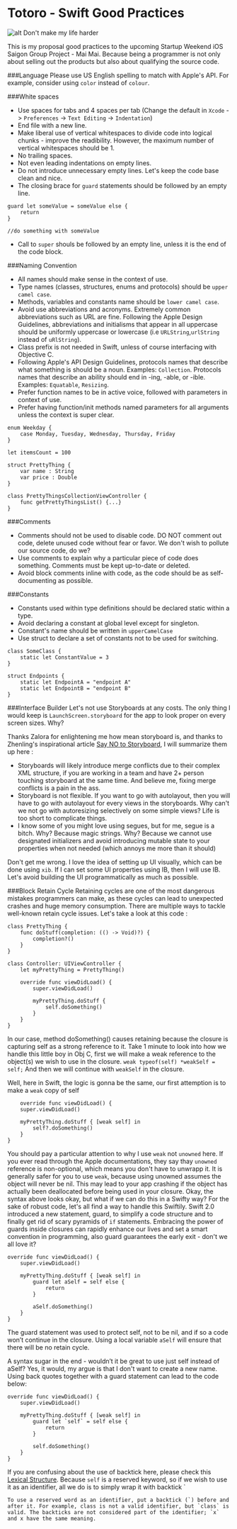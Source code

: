 # Totoro - Swift Good Practices

![alt Don't make my life harder](http://i.imgur.com/T0gOgrX.png)

This is my proposal good practices to the upcoming Startup Weekend iOS Saigon Group Project - Mai Mai.
Because being a programmer is not only about selling out the products but also about qualifying the source code.

###Language
Please use US English spelling to match with Apple's API. For example, consider using `color` instead of `colour`.

###White spaces
* Use spaces for tabs and 4 spaces per tab (Change the default in `Xcode` -> `Preferences` -> `Text Editing` -> `Indentation`)
* End file with a new line.
* Make liberal use of vertical whitespaces to divide code into logical chunks - improve the readibility. However, the maximum number of vertical whitespaces should be 1.
* No trailing spaces.
* Not even leading indentations on empty lines.
* Do not introduce unnecessary empty lines. Let's keep the code base clean and nice.
* The closing brace for `guard` statements should be followed by an empty line.
```
guard let someValue = someValue else {
    return
}

//do something with someValue
```
* Call to `super` shouls be followed by an empty line, unless it is the end of the code block.

###Naming Convention
* All names should make sense in the context of use.
* Type names (classes, structures, enums and protocols) should be `upper camel case`.
* Methods, variables and constants name should be `lower camel case`.
* Avoid use abbreviations and acronyms. Extremely common abbreviations such as URL are fine. Following the Apple Design Guidelines, abbreviations and initialisms that appear in all uppercase should be uniformly uppercase or lowercase (i.e `URLString`,`urlString` instead of `uRlString`).
* Class prefix is not needed in Swift, unless of course interfacing with Objective C.
* Following Apple's API Design Guidelines, protocols names that describe what something is should be a noun. Examples: `Collection`. Protocols names that describe an ability should end in -ing, -able, or -ible. Examples: `Equatable`, `Resizing`.
* Prefer function names to be in active voice, followed with parameters in context of use.
* Prefer having function/init methods named parameters for all arguments unless the context is super clear.

```
enum Weekday {
    case Monday, Tuesday, Wednesday, Thursday, Friday
}

let itemsCount = 100

struct PrettyThing {
    var name : String
    var price : Double
}

class PrettyThingsCollectionViewController {
    func getPrettyThingsList() {...}
}
```

###Comments

* Comments should not be used to disable code. DO NOT comment out code, delete unused code without fear or favor. We don't wish to pollute our source code, do we?
* Use comments to explain why a particular piece of code does something. Comments must be kept up-to-date or deleted.
* Avoid block comments inline with code, as the code should be as self-documenting as possible.

###Constants
* Constants used within type definitions should be declared static within a type.
* Avoid declaring a constant at global level except for singleton.
* Constant's name should be written in `upperCamelCase`
* Use struct to declare a set of constants not to be used for switching.

```
class SomeClass {
    static let ConstantValue = 3
}

struct Endpoints {
    static let EndpointA = "endpoint A"
    static let EndpointB = "endpoint B"
}
```

###Interface Builder
Let's not use Storyboards at any costs. The only thing I would keep is `LaunchScreen.storyboard` for the app to look proper on every screen sizes. Why?

Thanks Zalora for enlightening me how mean storyboard is, and thanks to Zhenling's inspirational article [Say NO to Storyboard](https://medium.com/@tsaizhenling/say-no-to-storyboards-3048538ec359#.s3pfr8hz9), I will summarize them up here :
* Storyboards will likely introduce merge conflicts due to their complex XML structure, if you are working in a team and have 2+ person touching storyboard at the same time. And believe me, fixing merge conflicts is a pain in the ass.
* Storyboard is not flexible. If you want to go with autolayout, then you will have to go with autolayout for every views in the storyboards. Why can't we not go with autoresizing selectively on some simple views? Life is too short to complicate things.
* I know some of you might love using segues, but for me, segue is a bitch. Why? Because magic strings. Why? Because we cannot use designated initializers and avoid introducing mutable state to your properties when not needed (which annoys me more than it should)

Don't get me wrong. I love the idea of setting up UI visually, which can be done using `xib`. If I can set some UI properties using IB, then I will use IB. Let's avoid building the UI programmatically as much as possible.

###Block Retain Cycle
Retaining cycles are one of the most dangerous mistakes programmers can make, as these cycles can lead to unexpected crashes and huge memory consumption. There are multiple ways to tackle well-known retain cycle issues.
Let's take a look at this code :

```
class PrettyThing {
    func doStuff(completion: (() -> Void)?) {
        completion?()
    }
}

class Controller: UIViewController {
    let myPrettyThing = PrettyThing()
    
    override func viewDidLoad() {
        super.viewDidLoad()
        
        myPrettyThing.doStuff {
            self.doSomething()
        }
    }
}
```
In our case, method doSomething() causes retaining because the closure is capturing self as a strong reference to it. 
Take 1 minute to look into how we handle this little boy in Obj C, first we will make a weak reference to the object(s) we wish to use in the closure.
`weak typeof(self) *weakSelf = self;`
And then we will continue with `weakSelf` in the closure.

Well, here in Swift, the logic is gonna be the same, our first attemption is to make a `weak` copy of self
```
    override func viewDidLoad() {
    super.viewDidLoad()
    
    myPrettyThing.doStuff { [weak self] in
        self?.doSomething()
    }
}
```
You should pay a particular attention to why I use `weak` not `unowned` here. If you ever read through the Apple documentations, they say thay `unowned` reference is non-optional, which means you don't have to unwrapp it. It is generally safer for you to use `weak`, because using unowned assumes the object will never be nil. This may lead to your app crashing if the object has actually been deallocated before being used in your closure. 
Okay, the syntax above looks okay, but what if we can do this in a Swifty way? For the sake of robust code, let's all find a way to handle this Swiftily. Swift 2.0 introduced a new statement, guard, to simplify a code structure and to finally get rid of scary pyramids of `if` statements. Embracing the power of guards inside closures can rapidly enhance our lives and set a smart convention in programming, also guard guarantees the early exit - don't we all love it?

```
override func viewDidLoad() {
    super.viewDidLoad()
    
    myPrettyThing.doStuff { [weak self] in
        guard let aSelf = self else {
            return 
        }
        
        aSelf.doSomething()
    }
}
```
The guard statement was used to protect self, not to be nil, and if so a code won’t continue in the closure. Using a local variable `aSelf` will ensure that there will be no retain cycle.

A syntax sugar in the end - wouldn’t it be great to use just self instead of aSelf? Yes, it would, my argue is that I don't want to create a new name. Using back quotes together with a guard statement can lead to the code below:

```
override func viewDidLoad() {
    super.viewDidLoad()
    
    myPrettyThing.doStuff { [weak self] in
        guard let `self` = self else {
            return 
        }
        
        self.doSomething()
    }
}
```
If you are confusing about the use of backtick here, please check this [Lexical Structure](https://developer.apple.com/library/ios/documentation/Swift/Conceptual/Swift_Programming_Language/LexicalStructure.html). Because `self` is a reserved keyword, so if we wish to use it as an identifier, all we do is to simply wrap it with backtick `

```
To use a reserved word as an identifier, put a backtick (`) before and after it. For example, class is not a valid identifier, but `class` is valid. The backticks are not considered part of the identifier; `x` and x have the same meaning.
```
